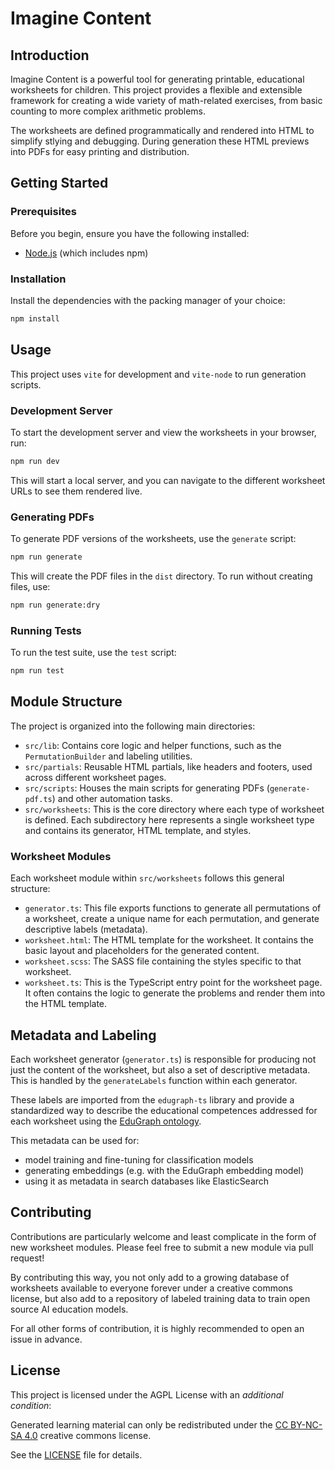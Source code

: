 # Imagine Content

## Introduction

Imagine Content is a powerful tool for generating printable, educational worksheets for children. This project provides a flexible and extensible framework for creating a wide variety of math-related exercises, from basic counting to more complex arithmetic problems.

The worksheets are defined programmatically and rendered into HTML to simplify stlying and debugging. During generation these HTML previews into PDFs for easy printing and distribution.

## Getting Started

### Prerequisites

Before you begin, ensure you have the following installed:

*   [Node.js](https://nodejs.org/) (which includes npm)

### Installation

Install the dependencies with the packing manager of your choice:

```bash
npm install
```

## Usage

This project uses `vite` for development and `vite-node` to run generation scripts.

### Development Server

To start the development server and view the worksheets in your browser, run:

```bash
npm run dev
```

This will start a local server, and you can navigate to the different worksheet URLs to see them rendered live.

### Generating PDFs

To generate PDF versions of the worksheets, use the `generate` script:

```bash
npm run generate
```

This will create the PDF files in the `dist` directory. To run without creating files, use:
```bash
npm run generate:dry
```

### Running Tests

To run the test suite, use the `test` script:

```bash
npm run test
```

## Module Structure

The project is organized into the following main directories:

*   `src/lib`: Contains core logic and helper functions, such as the `PermutationBuilder` and labeling utilities.
*   `src/partials`: Reusable HTML partials, like headers and footers, used across different worksheet pages.
*   `src/scripts`: Houses the main scripts for generating PDFs (`generate-pdf.ts`) and other automation tasks.
*   `src/worksheets`: This is the core directory where each type of worksheet is defined. Each subdirectory here represents a single worksheet type and contains its generator, HTML template, and styles.

### Worksheet Modules

Each worksheet module within `src/worksheets` follows this general structure:

*   `generator.ts`: This file exports functions to generate all permutations of a worksheet, create a unique name for each permutation, and generate descriptive labels (metadata).
*   `worksheet.html`: The HTML template for the worksheet. It contains the basic layout and placeholders for the generated content.
*   `worksheet.scss`: The SASS file containing the styles specific to that worksheet.
*   `worksheet.ts`: This is the TypeScript entry point for the worksheet page. It often contains the logic to generate the problems and render them into the HTML template.

## Metadata and Labeling

Each worksheet generator (`generator.ts`) is responsible for producing not just the content of the worksheet, but also a set of descriptive metadata. This is handled by the `generateLabels` function within each generator.

These labels are imported from the `edugraph-ts` library and provide a standardized way to describe the educational competences addressed for each worksheet using the [EduGraph ontology](https://github.com/christian-bick/edugraph-ontology).

This metadata can be used for:

*   model training and fine-tuning for classification models
*   generating embeddings (e.g. with the EduGraph embedding model)
*   using it as metadata in search databases like ElasticSearch

## Contributing

Contributions are particularly welcome and least complicate in the form of new worksheet modules. Please feel free to submit a new module via pull request!

By contributing this way, you not only add to a growing database of worksheets available to everyone forever under a creative commons license, but also add to a repository of labeled training data to train open source AI education models.

For all other forms of contribution, it is highly recommended to open an issue in advance.

## License

This project is licensed under the AGPL License with an *additional condition*:

Generated learning material can only be redistributed under the [CC BY-NC-SA 4.0](https://creativecommons.org/licenses/by-nc-sa/4.0/) creative commons license.

See the [LICENSE](LICENSE) file for details.
